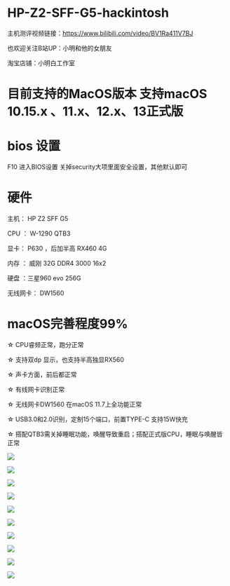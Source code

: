 # HP-Z2-SFF-G5-hackintosh

主机测评视频链接：https://www.bilibili.com/video/BV1Ra411V7BJ

也欢迎关注B站UP：小明和他的女朋友

淘宝店铺：小明白工作室

# 目前支持的MacOS版本  支持macOS 10.15.x 、11.x、12.x、13正式版

# bios 设置  
F10 进入BIOS设置 关掉security大项里面安全设置，其他默认即可


# 硬件

主机： HP Z2 SFF G5

CPU ： W-1290 QTB3

显卡： P630 ，后加半高 RX460 4G

内存 ： 威刚 32G DDR4 3000 16x2

硬盘 ：三星960 evo  256G

无线网卡： DW1560


# macOS完善程度99%

☆ CPU睿频正常，跑分正常

☆ 支持双dp 显示，也支持半高独显RX560

☆ 声卡方面，前后都正常

☆ 有线网卡识别正常

☆ 无线网卡DW1560 在macOS 11.7上全功能正常

☆ USB3.0和2.0识别，定制15个端口，前置TYPE-C 支持15W快充

☆ 搭配QTB3需关掉睡眠功能，唤醒导致重启；搭配正式版CPU，睡眠与唤醒皆正常




![](https://github.com/Xmingbai/HP-Z2-SFF-G5-hackintosh/blob/main/1.png)

![](https://github.com/Xmingbai/HP-Z2-SFF-G5-hackintosh/blob/main/2.png)

![](https://github.com/Xmingbai/HP-Z2-SFF-G5-hackintosh/blob/main/3.png)

![](https://github.com/Xmingbai/HP-Z2-SFF-G5-hackintosh/blob/main/4.png)

![](https://github.com/Xmingbai/HP-Z2-SFF-G5-hackintosh/blob/main/5.png)

![](https://github.com/Xmingbai/HP-Z2-SFF-G5-hackintosh/blob/main/6.png)

![](https://github.com/Xmingbai/HP-Z2-SFF-G5-hackintosh/blob/main/7.png)

![](https://github.com/Xmingbai/HP-Z2-SFF-G5-hackintosh/blob/main/8.png)

![](https://github.com/Xmingbai/HP-Z2-SFF-G5-hackintosh/blob/main/9.png)

![](https://github.com/Xmingbai/HP-Z2-SFF-G5-hackintosh/blob/main/10.png)

